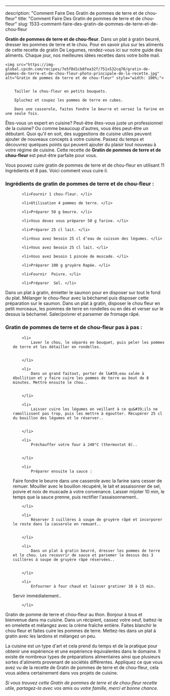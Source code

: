 ---
description: "Comment Faire Des Gratin de pommes de terre et de chou-fleur"
title: "Comment Faire Des Gratin de pommes de terre et de chou-fleur"
slug: 1533-comment-faire-des-gratin-de-pommes-de-terre-et-de-chou-fleur

<p>
	<strong>Gratin de pommes de terre et de chou-fleur</strong>. 
	Dans un plat à gratin beurré, dresser les pommes de terre et le chou. Pour en savoir plus sur les aliments de cette recette de gratin De Legumes, rendez-vous ici sur notre guide des aliments. Chaque jour, nos meilleures idées recettes dans votre boîte mail.
</p>
<p>
	
	<img src="https://img-global.cpcdn.com/recipes/7e5f8d1cb8fea32f/751x532cq70/gratin-de-pommes-de-terre-et-de-chou-fleur-photo-principale-de-la-recette.jpg" alt="Gratin de pommes de terre et de chou-fleur" style="width: 100%;">
	
	
		Tailler le chou-fleur en petits bouquets.
	
		Epluchez et coupez les pommes de terre en cubes.
	
		Dans une casserole, faites fondre le beurre et versez la farine en une seule fois.
	
</p>

Êtes-vous un expert en cuisine? Peut-être êtes-vous juste un professionnel de la cuisine? Ou comme beaucoup d'autres, vous êtes peut-être un débutant. Quoi qu'il en soit, des suggestions de cuisine utiles peuvent ajouter de nouveaux concepts à votre cuisine. Passez du temps et découvrez quelques points qui peuvent ajouter du plaisir tout nouveau à votre régime de cuisine. Cette recette de <strong> Gratin de pommes de terre et de chou-fleur </strong> est peut-être parfaite pour vous.

<!--inarticleads1-->

Vous pouvez cuire gratin de pommes de terre et de chou-fleur en utilisant 11 Ingrédients et 8 pas. Voici comment vous cuire il.

<h3>Ingrédients de gratin de pommes de terre et de chou-fleur :</h3>

<ol>
	
		<li>Fournir 1 chou-fleur. </li>
	
		<li>Utilisation 4 pommes de terre. </li>
	
		<li>Préparer 50 g beurre. </li>
	
		<li>Vous devez vous préparer 50 g farine. </li>
	
		<li>Préparer 25 cl lait. </li>
	
		<li>Vous avez besoin 25 cl d’eau de cuisson des légumes. </li>
	
		<li>Vous avez besoin 25 cl lait. </li>
	
		<li>Vous avez besoin 1 pincée de muscade. </li>
	
		<li>Préparer 100 g gruyère Rapée. </li>
	
		<li>Fournir  Poivre. </li>
	
		<li>Préparer  Sel. </li>
	
</ol>

Dans un plat à gratin, émietter le saumon pour en disposer sur tout le fond du plat. Mélanger le chou-fleur avec la béchamel puis disposer cette préparation sur le saumon. Dans un plat à gratin, disposer le chou fleur en petit morceaux, les pommes de terre en rondelles ou en dés et verser sur le dessus la béchamel. Saler/poivrer et parsemer de fromage râpé. 

<!--inarticleads2-->

<h3>Gratin de pommes de terre et de chou-fleur pas à pas :</h3>

<ol>
	
		<li>
			Laver le chou, le séparés en bouquet, puis peler les pommes de terre et les détailler en rondelles.
			
			
		</li>
	
		<li>
			Dans un grand faitout, porter de l&#39;eau salée à ébullition et y faire cuire les pommes de terre au bout de 8 minutes. Mettre ensuite le chou..
			
			
		</li>
	
		<li>
			Laisser cuire les légumes en veillant à ce qu&#39;ils ne ramollissent pas trop, puis les mettre à égoutter. Récupérer 25 cl du bouillon des légumes et le réserver..
			
			
		</li>
	
		<li>
			Préchauffer votre four à 240°C (thermostat 8)..
			
			
		</li>
	
		<li>
			Préparer ensuite la sauce :
Faire fondre le beurre dans une casserole avec la farine sans cesser de remuer. Mouiller avec le bouillon récupéré, le lait et assaisonner de sel, poivre et noix de muscade à votre convenance. Laisser mijoter 10 min, le temps que la sauce prenne, puis rectifier l&#39;assaisonnement..
			
			
		</li>
	
		<li>
			Réserver 3 cuillères à soupe de gruyère râpé et incorporer le reste dans la casserole en remuant..
			
			
		</li>
	
		<li>
			Dans un plat à gratin beurré, dresser les pommes de terre et le chou. Les recouvrir de sauce et parsemer le dessus des 3 cuillères à soupe de gruyère râpé réservées..
			
			
		</li>
	
		<li>
			Enfourner à four chaud et laisser gratiner 10 à 15 min.
Servir immédiatement..
			
			
		</li>
	
</ol>

Gratin de pomme de terre et chou-fleur au thon. Bonjour à tous et bienvenue dans ma cuisine. Dans un récipient, cassez votre oeuf, battez-le en omelette et mélangez avec la crème fraîche entière. Faites blanchir le chou fleur et faites cuire les pommes de terre. Mettez-les dans un plat à gratin avec les lardons et mélangez un peu. 

<!--inarticleads1-->

<p>
La cuisine est un type d'art et cela prend du temps et de la pratique pour obtenir une expérience et une expérience équivalentes dans le domaine. Il existe de nombreux types de préparations alimentaires ainsi que plusieurs sortes d'aliments provenant de sociétés différentes. Appliquez ce que vous avez vu de la recette de Gratin de pommes de terre et de chou-fleur, cela vous aidera certainement dans vos projets de cuisine.
</p>

<p>
<i>Si vous trouvez cette Gratin de pommes de terre et de chou-fleur recette utile, partagez-la avec vos amis ou votre famille, merci et bonne chance.</i>
</p>
